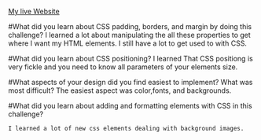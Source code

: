
[My live Website](http://jmonzon0415.github.io/index.html)

#What did you learn about CSS padding, borders, and margin by doing this challenge?
	I learned a lot about manipulating the all these properties to get where I want my HTML elements. I still have a lot to get used to with CSS.



#What did you learn about CSS positioning?
 	I learned That CSS positiong is very fickle and you need to know all parameters of your elements size. 




#What aspects of your design did you find easiest to implement? What was most difficult?
		The easiest aspect was color,fonts, and backgrounds. 



#What did you learn about adding and formatting elements with CSS in this challenge?	

	I learned a lot of new css elements dealing with background images.